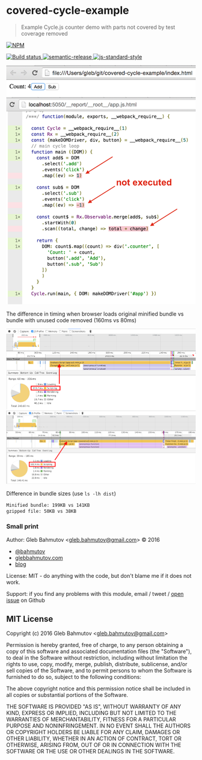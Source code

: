 # covered-cycle-example

> Example Cycle.js counter demo with parts not covered by test coverage removed

[![NPM][npm-icon] ][npm-url]

[![Build status][ci-image] ][ci-url]
[![semantic-release][semantic-image] ][semantic-url]
[![js-standard-style][standard-image]][standard-url]

![screenshot](screenshots/covered-cycle-app.png)
![initial coverage](screenshots/coverage-initial.png)

The difference in timing when browser loads original minified bundle vs bundle with unused
code removed (160ms vs 80ms)

![original timing](screenshots/script-time-original.png)
![unused code removed timing](screenshots/script-time-covered.png)

Difference in bundle sizes (use `ls -lh dist`)

```
Minified bundle: 199KB vs 141KB
gzipped file: 50KB vs 38KB
```

### Small print

Author: Gleb Bahmutov &lt;gleb.bahmutov@gmail.com&gt; &copy; 2016


* [@bahmutov](https://twitter.com/bahmutov)
* [glebbahmutov.com](http://glebbahmutov.com)
* [blog](http://glebbahmutov.com/blog)


License: MIT - do anything with the code, but don't blame me if it does not work.

Support: if you find any problems with this module, email / tweet /
[open issue](https://github.com/bahmutov/covered-cycle-example/issues) on Github

## MIT License

Copyright (c) 2016 Gleb Bahmutov &lt;gleb.bahmutov@gmail.com&gt;

Permission is hereby granted, free of charge, to any person
obtaining a copy of this software and associated documentation
files (the "Software"), to deal in the Software without
restriction, including without limitation the rights to use,
copy, modify, merge, publish, distribute, sublicense, and/or sell
copies of the Software, and to permit persons to whom the
Software is furnished to do so, subject to the following
conditions:

The above copyright notice and this permission notice shall be
included in all copies or substantial portions of the Software.

THE SOFTWARE IS PROVIDED "AS IS", WITHOUT WARRANTY OF ANY KIND,
EXPRESS OR IMPLIED, INCLUDING BUT NOT LIMITED TO THE WARRANTIES
OF MERCHANTABILITY, FITNESS FOR A PARTICULAR PURPOSE AND
NONINFRINGEMENT. IN NO EVENT SHALL THE AUTHORS OR COPYRIGHT
HOLDERS BE LIABLE FOR ANY CLAIM, DAMAGES OR OTHER LIABILITY,
WHETHER IN AN ACTION OF CONTRACT, TORT OR OTHERWISE, ARISING
FROM, OUT OF OR IN CONNECTION WITH THE SOFTWARE OR THE USE OR
OTHER DEALINGS IN THE SOFTWARE.

[npm-icon]: https://nodei.co/npm/covered-cycle-example.png?downloads=true
[npm-url]: https://npmjs.org/package/covered-cycle-example
[ci-image]: https://travis-ci.org/bahmutov/covered-cycle-example.png?branch=master
[ci-url]: https://travis-ci.org/bahmutov/covered-cycle-example
[semantic-image]: https://img.shields.io/badge/%20%20%F0%9F%93%A6%F0%9F%9A%80-semantic--release-e10079.svg
[semantic-url]: https://github.com/semantic-release/semantic-release
[standard-image]: https://img.shields.io/badge/code%20style-standard-brightgreen.svg
[standard-url]: http://standardjs.com/
